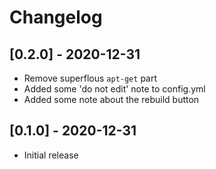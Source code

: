 # Changelog

## [0.2.0] - 2020-12-31
- Remove superflous `apt-get` part
- Added some 'do not edit' note to config.yml
- Added some note about the rebuild button
## [0.1.0] - 2020-12-31
- Initial release